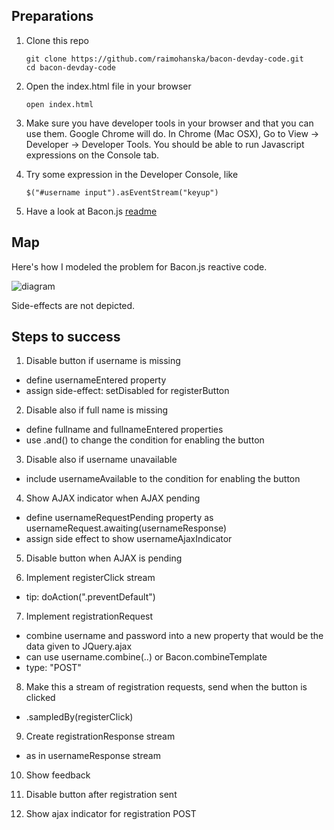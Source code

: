 ## Preparations

1. Clone this repo

    ~~~
    git clone https://github.com/raimohanska/bacon-devday-code.git
    cd bacon-devday-code
    ~~~

2. Open the index.html file in your browser

    ~~~
    open index.html
    ~~~

3. Make sure you have developer tools in your browser and that you can
   use them. Google Chrome will do. In Chrome (Mac OSX), Go to View ->
Developer -> Developer Tools. You should be able to run Javascript
expressions on the Console tab.

4. Try some expression in the Developer Console, like

    ~~~
    $("#username input").asEventStream("keyup")
    ~~~

5. Have a look at Bacon.js
   [readme](https://github.com/raimohanska/bacon.js/blob/master/README.md)

## Map

Here's how I modeled the problem for Bacon.js reactive code.

![diagram](https://raw.github.com/raimohanska/bacon-devday-code/master/images/registration-form-bacon.png)

Side-effects are not depicted.

## Steps to success

1. Disable button if username is missing
  * define usernameEntered property
  * assign side-effect: setDisabled for registerButton

2. Disable also if full name is missing
  * define fullname and fullnameEntered properties
  * use .and() to change the condition for enabling the button

3. Disable also if username unavailable
  * include usernameAvailable to the condition for enabling the button

4. Show AJAX indicator when AJAX pending
  * define usernameRequestPending property as usernameRequest.awaiting(usernameResponse)
  * assign side effect to show usernameAjaxIndicator

5. Disable button when AJAX is pending

6. Implement registerClick stream
  * tip: doAction(".preventDefault")

7. Implement registrationRequest
  * combine username and password into a new property that would be the data given to JQuery.ajax
  * can use username.combine(..) or Bacon.combineTemplate
  * type: "POST"

8. Make this a stream of registration requests, send when the button is clicked
  * .sampledBy(registerClick)

9. Create registrationResponse stream
  * as in usernameResponse stream

10. Show feedback

11. Disable button after registration sent

12. Show ajax indicator for registration POST
